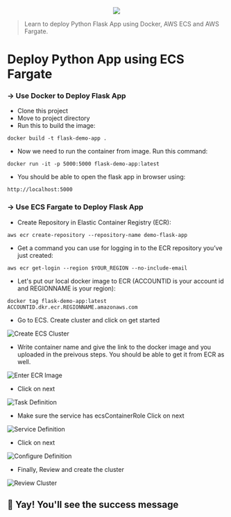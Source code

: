 <div align="center">
  <img src="https://i.imgur.com/WqFMNzz"/>
</div>

> Learn to deploy Python Flask App using Docker, AWS ECS and AWS Fargate.

# Deploy Python App using ECS Fargate

### → Use Docker to Deploy Flask App
- Clone this project
- Move to project directory 
- Run this to build the image:
```
docker build -t flask-demo-app .
```
- Now we need to run the container from image. Run this command:
```
docker run -it -p 5000:5000 flask-demo-app:latest
```
- You should be able to open the flask app in browser using:
```
http://localhost:5000
```

### → Use ECS Fargate to Deploy Flask App
- Create Repository in Elastic Container Registry (ECR):

```aws ecr create-repository --repository-name demo-flask-app```
- Get a command you can use for logging in to the ECR repository you’ve just created:

```aws ecr get-login --region $YOUR_REGION --no-include-email```
- Let's put our local docker image to ECR (ACCOUNTID is your account id and REGIONNAME is your region):

```docker tag flask-demo-app:latest ACCOUNTID.dkr.ecr.REGIONNAME.amazonaws.com```

- Go to ECS. Create cluster and click on get started

![Create ECS Cluster](/images/screenshot-1.png)

- Write container name and give the link to the docker image and you uploaded in the preivous steps. You should be able to get it from ECR as well.

![Enter ECR Image](/images/screenshot-2.png)

- Click on next

![Task Definition](/images/screenshot-3.png)

- Make sure the service has ecsContainerRole Click on next

![Service Definition](/images/screenshot-4.png)

- Click on next

![Configure Definition](/images/screenshot-5.png)

- Finally, Review and create the cluster 

![Review Cluster](/images/screenshot-6.png)

## :100: Yay! You'll see the success message

